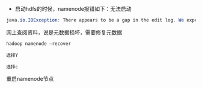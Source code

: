 * 启动hdfs的时候，namenode报错如下：无法启动

```java
java.io.IOException: There appears to be a gap in the edit log. We expected txid ***, but got txid
```



网上查阅资料，说是元数据损坏，需要修复元数据

```shell
hadoop namenode –recover

选择Y

选择c
```



重启namenode节点